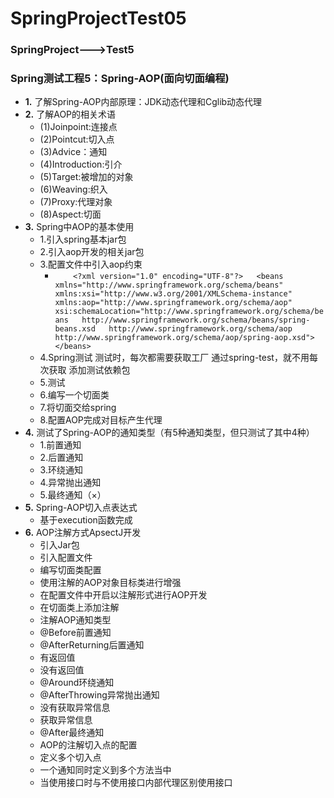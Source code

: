 # SpringProjectTest05  
### SpringProject--->Test5  
### Spring测试工程5：Spring-AOP(面向切面编程)  
* **1.** 了解Spring-AOP内部原理：JDK动态代理和Cglib动态代理   
* **2.** 了解AOP的相关术语  
  * (1)Joinpoint:连接点  
  * (2)Pointcut:切入点  
  * (3)Advice：通知  
  * (4)Introduction:引介  
  * (5)Target:被增加的对象  
  * (6)Weaving:织入  
  * (7)Proxy:代理对象  
  * (8)Aspect:切面  
* **3.** Spring中AOP的基本使用  
  * 1.引入spring基本jar包
  * 2.引入aop开发的相关jar包
  * 3.配置文件中引入aop约束  
  	* `		<?xml version="1.0" encoding="UTF-8"?>  
			<beans xmlns="http://www.springframework.org/schema/beans"  
		       xmlns:xsi="http://www.w3.org/2001/XMLSchema-instance"  
		       xmlns:aop="http://www.springframework.org/schema/aop"  
		       xsi:schemaLocation="http://www.springframework.org/schema/beans  
		        http://www.springframework.org/schema/beans/spring-beans.xsd  
		        http://www.springframework.org/schema/aop  
		        http://www.springframework.org/schema/aop/spring-aop.xsd">  
		</beans> `
  * 4.Spring测试
	测试时，每次都需要获取工厂
	通过spring-test，就不用每次获取
	添加测试依赖包  
  * 5.测试  
  * 6.编写一个切面类  
  * 7.将切面交给spring  
  * 8.配置AOP完成对目标产生代理  
* **4.** 测试了Spring-AOP的通知类型（有5种通知类型，但只测试了其中4种）  
  * 1.前置通知  
  * 2.后置通知  
  * 3.环绕通知  
  * 4.异常抛出通知  
  * 5.最终通知（×）  
* **5.** Spring-AOP切入点表达式  
  * 基于execution函数完成  
 * **6.** AOP注解方式ApsectJ开发  
   * 引入Jar包  
   * 引入配置文件  
   * 编写切面类配置  
   * 使用注解的AOP对象目标类进行增强  
    * 在配置文件中开启以注解形式进行AOP开发  
    * 在切面类上添加注解  
   * 注解AOP通知类型  
    * @Before前置通知  
    * @AfterReturning后置通知  
     * 有返回值  
     * 没有返回值  
    * @Around环绕通知  
    * @AfterThrowing异常抛出通知  
     * 没有获取异常信息  
     * 获取异常信息  
    * @After最终通知  
   * AOP的注解切入点的配置  
   * 定义多个切入点  
   * 一个通知同时定义到多个方法当中  
   * 当使用接口时与不使用接口内部代理区别使用接口  

	
		
